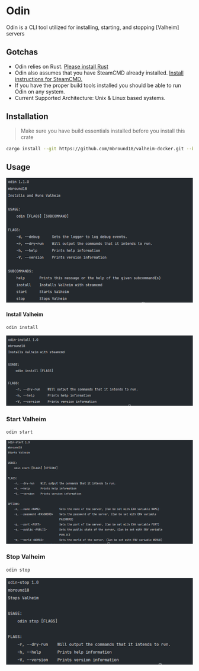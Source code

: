 # Odin

Odin is a CLI tool utilized for installing, starting, and stopping [Valheim] servers

## Gotchas

- Odin relies on Rust. [Please install Rust](https://www.rust-lang.org/tools/install)
- Odin also assumes that you have SteamCMD already installed. [Install instructions for SteamCMD.](https://developer.valvesoftware.com/wiki/SteamCMD)
- If you have the proper build tools installed you should be able to run Odin on any system.
- Current Supported Architecture: Unix & Linux based systems.

## Installation

> Make sure you have build essentials installed before you install this crate

```sh
cargo install --git https://github.com/mbround18/valheim-docker.git --branch main
```

## Usage

![Main Menu](./assets/main-menu.png)

#### Install Valheim

```sh
odin install
```

![Install Menu](./assets/install-menu.png)

### Start Valheim

```sh
odin start
```

![Start Menu](./assets/start-menu.png)

### Stop Valheim

```sh
odin stop
```

![Install Menu](./assets/stop-menu.png)
